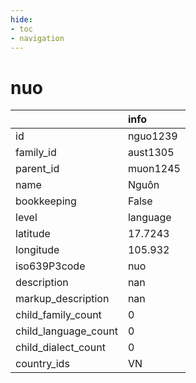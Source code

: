 ```yaml
---
hide:
- toc
- navigation
---
```

# nuo
|                      | info     |
|:---------------------|:---------|
| id                   | nguo1239 |
| family_id            | aust1305 |
| parent_id            | muon1245 |
| name                 | Nguôn    |
| bookkeeping          | False    |
| level                | language |
| latitude             | 17.7243  |
| longitude            | 105.932  |
| iso639P3code         | nuo      |
| description          | nan      |
| markup_description   | nan      |
| child_family_count   | 0        |
| child_language_count | 0        |
| child_dialect_count  | 0        |
| country_ids          | VN       |